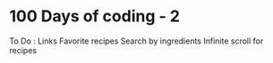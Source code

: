 # 100 Days of coding - 2

To Do :
Links
Favorite recipes
Search by ingredients
Infinite scroll for recipes
